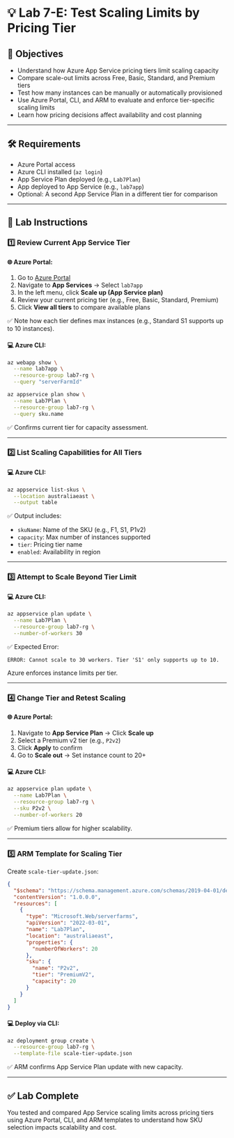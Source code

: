# 💡 Lab 7-E: Test Scaling Limits by Pricing Tier

## 🌟 Objectives

- Understand how Azure App Service pricing tiers limit scaling capacity
- Compare scale-out limits across Free, Basic, Standard, and Premium tiers
- Test how many instances can be manually or automatically provisioned
- Use Azure Portal, CLI, and ARM to evaluate and enforce tier-specific scaling limits
- Learn how pricing decisions affect availability and cost planning

---

## 🛠️ Requirements

- Azure Portal access
- Azure CLI installed (`az login`)
- App Service Plan deployed (e.g., `Lab7Plan`)
- App deployed to App Service (e.g., `lab7app`)
- Optional: A second App Service Plan in a different tier for comparison

---

## 👣 Lab Instructions

### 1️⃣ Review Current App Service Tier

#### 🌐 Azure Portal:

1. Go to [Azure Portal](https://portal.azure.com)
2. Navigate to **App Services** → Select `lab7app`
3. In the left menu, click **Scale up (App Service plan)**
4. Review your current pricing tier (e.g., Free, Basic, Standard, Premium)
5. Click **View all tiers** to compare available plans

✅ Note how each tier defines max instances (e.g., Standard S1 supports up to 10 instances).

#### 💻 Azure CLI:

```bash
az webapp show \
  --name lab7app \
  --resource-group lab7-rg \
  --query "serverFarmId"

az appservice plan show \
  --name Lab7Plan \
  --resource-group lab7-rg \
  --query sku.name
```

✅ Confirms current tier for capacity assessment.

---

### 2️⃣ List Scaling Capabilities for All Tiers

#### 💻 Azure CLI:

```bash
az appservice list-skus \
  --location australiaeast \
  --output table
```

✅ Output includes:

- `skuName`: Name of the SKU (e.g., F1, S1, P1v2)
- `capacity`: Max number of instances supported
- `tier`: Pricing tier name
- `enabled`: Availability in region

---

### 3️⃣ Attempt to Scale Beyond Tier Limit

#### 💻 Azure CLI:

```bash
az appservice plan update \
  --name Lab7Plan \
  --resource-group lab7-rg \
  --number-of-workers 30
```

✅ Expected Error:

```
ERROR: Cannot scale to 30 workers. Tier 'S1' only supports up to 10.
```

Azure enforces instance limits per tier.

---

### 4️⃣ Change Tier and Retest Scaling

#### 🌐 Azure Portal:

1. Navigate to **App Service Plan** → Click **Scale up**
2. Select a Premium v2 tier (e.g., `P2v2`)
3. Click **Apply** to confirm
4. Go to **Scale out** → Set instance count to 20+

#### 💻 Azure CLI:

```bash
az appservice plan update \
  --name Lab7Plan \
  --resource-group lab7-rg \
  --sku P2v2 \
  --number-of-workers 20
```

✅ Premium tiers allow for higher scalability.

---

### 5️⃣ ARM Template for Scaling Tier

Create `scale-tier-update.json`:

```json
{
  "$schema": "https://schema.management.azure.com/schemas/2019-04-01/deploymentTemplate.json#",
  "contentVersion": "1.0.0.0",
  "resources": [
    {
      "type": "Microsoft.Web/serverfarms",
      "apiVersion": "2022-03-01",
      "name": "Lab7Plan",
      "location": "australiaeast",
      "properties": {
        "numberOfWorkers": 20
      },
      "sku": {
        "name": "P2v2",
        "tier": "PremiumV2",
        "capacity": 20
      }
    }
  ]
}
```

#### 💻 Deploy via CLI:

```bash
az deployment group create \
  --resource-group lab7-rg \
  --template-file scale-tier-update.json
```

✅ ARM confirms App Service Plan update with new capacity.

---

## ✅ Lab Complete

You tested and compared App Service scaling limits across pricing tiers using Azure Portal, CLI, and ARM templates to understand how SKU selection impacts scalability and cost.

